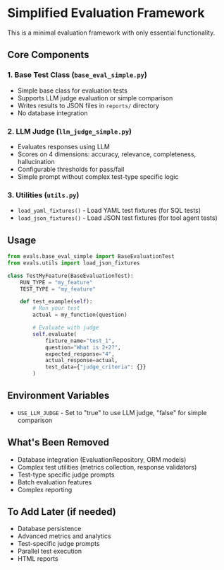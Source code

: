# Simplified Evaluation Framework

This is a minimal evaluation framework with only essential functionality.

## Core Components

### 1. Base Test Class (`base_eval_simple.py`)
- Simple base class for evaluation tests
- Supports LLM judge evaluation or simple comparison
- Writes results to JSON files in `reports/` directory
- No database integration

### 2. LLM Judge (`llm_judge_simple.py`)
- Evaluates responses using LLM
- Scores on 4 dimensions: accuracy, relevance, completeness, hallucination
- Configurable thresholds for pass/fail
- Simple prompt without complex test-type specific logic

### 3. Utilities (`utils.py`)
- `load_yaml_fixtures()` - Load YAML test fixtures (for SQL tests)
- `load_json_fixtures()` - Load JSON test fixtures (for tool agent tests)

## Usage

```python
from evals.base_eval_simple import BaseEvaluationTest
from evals.utils import load_json_fixtures

class TestMyFeature(BaseEvaluationTest):
    RUN_TYPE = "my_feature"
    TEST_TYPE = "my_feature"

    def test_example(self):
        # Run your test
        actual = my_function(question)

        # Evaluate with judge
        self.evaluate(
            fixture_name="test_1",
            question="What is 2+2?",
            expected_response="4",
            actual_response=actual,
            test_data={"judge_criteria": {}}
        )
```

## Environment Variables
- `USE_LLM_JUDGE` - Set to "true" to use LLM judge, "false" for simple comparison

## What's Been Removed
- Database integration (EvaluationRepository, ORM models)
- Complex test utilities (metrics collection, response validators)
- Test-type specific judge prompts
- Batch evaluation features
- Complex reporting

## To Add Later (if needed)
- Database persistence
- Advanced metrics and analytics
- Test-specific judge prompts
- Parallel test execution
- HTML reports
